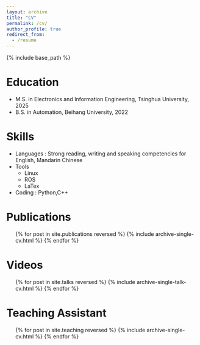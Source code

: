 ```yaml
---
layout: archive
title: "CV"
permalink: /cv/
author_profile: true
redirect_from:
  - /resume
---
```


{% include base_path %}

Education
======
* M.S. in Electronics and Information Engineering, Tsinghua University, 2025
* B.S. in Automation, Beihang University, 2022

Skills
======
* Languages : Strong reading, writing and speaking competencies for English, Mandarin Chinese
* Tools 
  * Linux
  * ROS
  * LaTex
* Coding : Python,C++

Publications
======
  <ul>{% for post in site.publications reversed %}
    {% include archive-single-cv.html %}
  {% endfor %}</ul>
  
Videos
======
  <ul>{% for post in site.talks reversed %}
    {% include archive-single-talk-cv.html  %}
  {% endfor %}</ul>
  
Teaching Assistant
======
  <ul>{% for post in site.teaching reversed %}
    {% include archive-single-cv.html %}
  {% endfor %}</ul>
  
